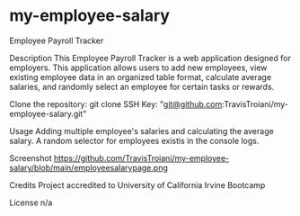 # my-employee-salary

Employee Payroll Tracker

Description
This Employee Payroll Tracker is a web application designed for employers. This application allows users to add new employees, view existing employee data in an organized table format, calculate average salaries, and randomly select an employee for certain tasks or rewards.


Clone the repository: git clone SSH Key: "git@github.com:TravisTroiani/my-employee-salary.git"

Usage
Adding multiple employee's salaries and calculating the average salary. A random selector for employees existis in the console logs.

Screenshot
https://github.com/TravisTroiani/my-employee-salary/blob/main/employeesalarypage.png

Credits
Project accredited to University of California Irvine Bootcamp

License
n/a

